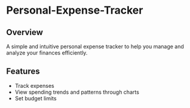 # Personal-Expense-Tracker

## Overview
A simple and intuitive personal expense tracker to help you manage and analyze your finances efficiently.

## Features
- Track expenses
- View spending trends and patterns through charts
- Set budget limits

